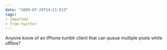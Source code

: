 ```yaml
---
date: "2009-07-24T14:21:51Z"
tags:
- imported
- from-twitter
---
```

Anyone know of an iPhone tumblr client that can queue multiple posts while offline?
